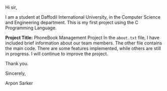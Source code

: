 Hi sir,

I am a student at Daffodil International University, in the Computer Science and Engineering department. This is my first project using the C Programming Language.

**Project Title:** PhoneBook Management Project
In the `about.txt` file, I have included brief information about our team members. The other file contains the main code.
There are some features implemented, while others are still in progress. I will continue to improve the project.

Thank you.

Sincerely,

Arpon Sarker
